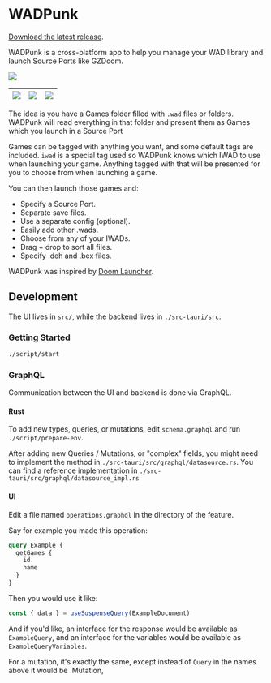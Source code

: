 # WADPunk

[Download the latest release](https://github.com/mikew/wadpunk/releases/latest).

WADPunk is a cross-platform app to help you manage your WAD library and launch
Source Ports like GZDoom.

![](https://raw.githubusercontent.com/mikew/wadpunk/readme-resources/src/game%20list.png)

| ![](https://raw.githubusercontent.com/mikew/wadpunk/readme-resources/src/game%20dialog%20cult%20of%20despair.png) | ![](https://raw.githubusercontent.com/mikew/wadpunk/readme-resources/src/game%20dialog%20golden%20souls%202.png) | ![](https://raw.githubusercontent.com/mikew/wadpunk/readme-resources/src/game%20dialog%20doom%202.png) |
| ----------------------------------------------------------------------------------------------------------------- | ---------------------------------------------------------------------------------------------------------------- | ------------------------------------------------------------------------------------------------------ |

The idea is you have a Games folder filled with `.wad` files or folders. WADPunk
will read everything in that folder and present them as Games which you launch
in a Source Port

Games can be tagged with anything you want, and some default tags are included.
`iwad` is a special tag used so WADPunk knows which IWAD to use when launching
your game. Anything tagged with that will be presented for you to choose from
when launching a game.

You can then launch those games and:

- Specify a Source Port.
- Separate save files.
- Use a separate config (optional).
- Easily add other .wads.
- Choose from any of your IWADs.
- Drag + drop to sort all files.
- Specify .deh and .bex files.

WADPunk was inspired by [Doom Launcher](https://github.com/nstlaurent/DoomLauncher).

## Development

The UI lives in `src/`, while the backend lives in `./src-tauri/src`.

### Getting Started

```sh
./script/start
```

### GraphQL

Communication between the UI and backend is done via GraphQL.

#### Rust

To add new types, queries, or mutations, edit `schema.graphql` and run
`./script/prepare-env`.

After adding new Queries / Mutations, or "complex" fields, you might need to
implement the method in `./src-tauri/src/graphql/datasource.rs`. You can find a
reference implementation in `./src-tauri/src/graphql/datasource_impl.rs`

#### UI

Edit a file named `operations.graphql` in the directory of the feature.

Say for example you made this operation:

```graphql
query Example {
  getGames {
    id
    name
  }
}
```

Then you would use it like:

```ts
const { data } = useSuspenseQuery(ExampleDocument)
```

And if you'd like, an interface for the response would be available as
`ExampleQuery`, and an interface for the variables would be available as
`ExampleQueryVariables`.

For a mutation, it's exactly the same, except instead of `Query` in the names
above it would be `Mutation,
